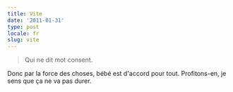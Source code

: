 ```yaml
---
title: Vite
date: '2011-01-31'
type: post
locale: fr
slug: vite
---
```


> Qui ne dit mot consent.

Donc par la force des choses, bébé est d'accord pour tout. Profitons-en, je sens que ça ne va pas durer.
